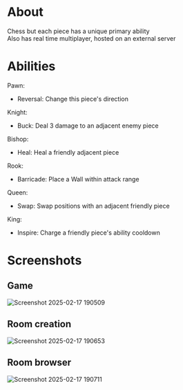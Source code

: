 # About
Chess but each piece has a unique primary ability
<br>
Also has real time multiplayer, hosted on an external server

# Abilities
Pawn:
  - Reversal: Change this piece's direction

Knight:
  - Buck: Deal 3 damage to an adjacent enemy piece

Bishop:
  - Heal: Heal a friendly adjacent piece

Rook:
  - Barricade: Place a Wall within attack range

Queen:
  - Swap: Swap positions with an adjacent friendly piece
    
King:
  - Inspire: Charge a friendly piece's ability cooldown


# Screenshots
## Game
![Screenshot 2025-02-17 190509](https://github.com/user-attachments/assets/136bcaff-3a10-44a1-a9f9-967e502c126c)
## Room creation
![Screenshot 2025-02-17 190653](https://github.com/user-attachments/assets/60f7cac4-644e-40fa-b65d-877cd498ec31)
## Room browser
![Screenshot 2025-02-17 190711](https://github.com/user-attachments/assets/484d8817-c5d7-4f89-9101-5f89a1d926c5)
